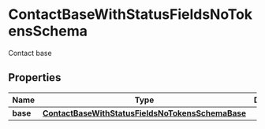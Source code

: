 

# ContactBaseWithStatusFieldsNoTokensSchema

Contact base

## Properties

| Name | Type | Description | Notes |
|------------ | ------------- | ------------- | -------------|
|**base** | [**ContactBaseWithStatusFieldsNoTokensSchemaBase**](ContactBaseWithStatusFieldsNoTokensSchemaBase.md) |  |  [optional] |



